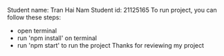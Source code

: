 Student name: Tran Hai Nam
Student id: 21125165
To run project, you can follow these steps:

- open terminal
- run 'npm install' on terminal
- run 'npm start' to run the project
  Thanks for reviewing my project

